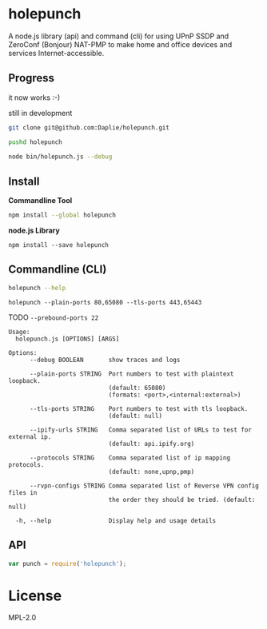 # holepunch

A node.js library (api) and command (cli) for using UPnP SSDP
and ZeroConf (Bonjour) NAT-PMP
to make home and office devices and services Internet-accessible.

## Progress

it now works :-)

still in development

```bash
git clone git@github.com:Daplie/holepunch.git

pushd holepunch

node bin/holepunch.js --debug
```

## Install

**Commandline Tool**
```bash
npm install --global holepunch
```

**node.js Library**
```
npm install --save holepunch
```

## Commandline (CLI)

```bash
holepunch --help
```

```
holepunch --plain-ports 80,65080 --tls-ports 443,65443
```

TODO `--prebound-ports 22`

```
Usage:
  holepunch.js [OPTIONS] [ARGS]

Options:
      --debug BOOLEAN       show traces and logs

      --plain-ports STRING  Port numbers to test with plaintext loopback.
                            (default: 65080)
                            (formats: <port>,<internal:external>)

      --tls-ports STRING    Port numbers to test with tls loopback.
                            (default: null)

      --ipify-urls STRING   Comma separated list of URLs to test for external ip.
                            (default: api.ipify.org)

      --protocols STRING    Comma separated list of ip mapping protocols.
                            (default: none,upnp,pmp)

      --rvpn-configs STRING Comma separated list of Reverse VPN config files in
                            the order they should be tried. (default: null)

  -h, --help                Display help and usage details
```

## API

```javascript
var punch = require('holepunch');
```

# License

MPL-2.0

